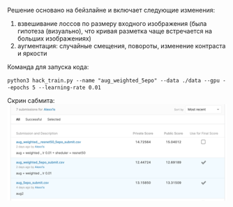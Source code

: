 Решение основано на бейзлайне и включает следующие изменения:

1. взвешивание лоссов по размеру входного изображения (была гипотеза (визуально), что кривая разметка чаще встречается на больших изображениях)
2. аугментация: случайные смещения, повороты, изменение контраста и яркости

Команда для запуска кода:
```
python3 hack_train.py --name "aug_weighted_5epo" --data ./data --gpu --epochs 5 --learning-rate 0.01
```

Скрин сабмита:
![](https://github.com/naidenovaleksei/made_cv/blob/master/hw1/proof.png)
